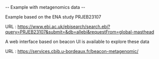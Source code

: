 -- Example with metagenomics data --

Example based on the ENA study PRJEB23107

URL : https://www.ebi.ac.uk/ebisearch/search.ebi?query=PRJEB23107&submit=&db=allebi&requestFrom=global-masthead 


A web interface based on beacon UI is available to explore these data 

URL : https://services.cbib.u-bordeaux.fr/beacon-metagenomic/ 
